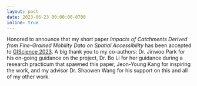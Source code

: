 ```yaml
---
layout: post
date: 2023-06-23 00:00:00-0700
inline: true
---
```


Honored to announce that my short paper *Impacts of Catchments Derived from Fine-Grained Mobility Data on Spatial Accessibility* has been accepted to [GIScience 2023](https://giscience2023.github.io/). A big thank you to my co-authors: Dr. Jinwoo Park for his on-going guidance on the project, Dr. Bo Li for her guidance during a research practicum that spawned this paper, Jeon-Young Kang for inspiring the work, and my advisor Dr. Shaowen Wang for his support on this and all of my other work.